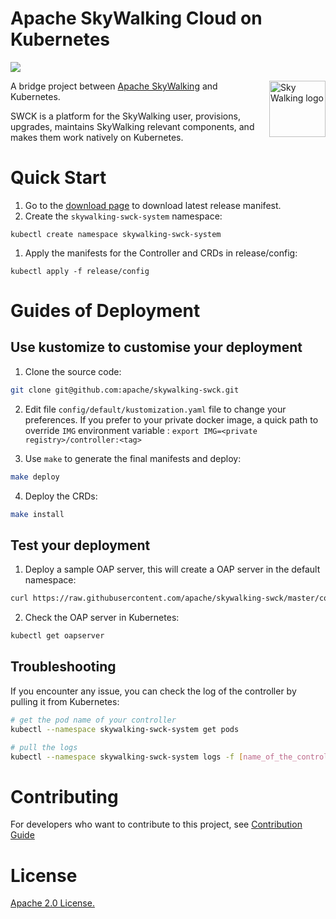 Apache SkyWalking Cloud on Kubernetes
============

![](https://github.com/apache/skywalking-swck/workflows/Build/badge.svg?branch=master)

<img src="http://skywalking.apache.org/assets/logo.svg" alt="Sky Walking logo" height="90px" align="right" />

A bridge project between [Apache SkyWalking](https://github.com/apache/skywalking) and Kubernetes.

SWCK is a platform for the SkyWalking user, provisions, upgrades, maintains SkyWalking relevant components, and makes them work natively on Kubernetes. 

# Quick Start

 1. Go to the [download page](https://skywalking.apache.org/downloads/) to download latest release manifest. 
 1. Create the `skywalking-swck-system` namespace:
 ```
 kubectl create namespace skywalking-swck-system
 ```
 1. Apply the manifests for the Controller and CRDs in release/config:
 ```
 kubectl apply -f release/config
 ```
 
# Guides of Deployment
## Use kustomize to customise your deployment

1. Clone the source code:

```sh
git clone git@github.com:apache/skywalking-swck.git
```

2. Edit file `config/default/kustomization.yaml` file to change your preferences. If you prefer to your private docker image, a quick path to override `IMG` environment variable : `export IMG=<private registry>/controller:<tag>`

3. Use `make` to generate the final manifests and deploy:

```sh
make deploy
```

4. Deploy the CRDs:

```sh
make install
```

## Test your deployment

1. Deploy a sample OAP server, this will create a OAP server in the default namespace:

```sh
curl https://raw.githubusercontent.com/apache/skywalking-swck/master/config/samples/oap.yaml | kubectl apply -f -
```

2. Check the OAP server in Kubernetes:

```sh
kubectl get oapserver
```

## Troubleshooting

If you encounter any issue, you can check the log of the controller by pulling it from Kubernetes:

```sh
# get the pod name of your controller
kubectl --namespace skywalking-swck-system get pods

# pull the logs
kubectl --namespace skywalking-swck-system logs -f [name_of_the_controller_pod]
```

# Contributing
For developers who want to contribute to this project, see [Contribution Guide](CONTRIBUTING.md)

# License
[Apache 2.0 License.](/LICENSE)
